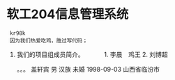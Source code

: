 # 软工204信息管理系统　

```
 kr98k 
 因为我们热爱吃鸡，胜过写代码；

```

1. 我们的项目组成员简介。
　　　1. 李晨　鸡王
     2. 刘博超　






    。。。
	盖轩宾
	男
	汉族
	未婚
	1998-09-03
	山西省临汾市
	    
